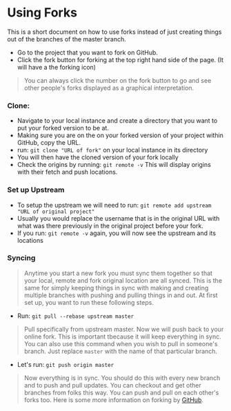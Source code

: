 
# Using Forks

This is a short document on how to use forks instead of just creating things out of the branches of the master branch.

  - Go to the project that you want to fork on GitHub.
  - Click the fork button for forking at the top right hand side of the page. (It will have a the forking icon)

> You can always click the number on the fork button to go and see other people's forks displayed as a graphical interpretation.

### Clone:

  - Navigate to your local instance and create a directory that you want to put your forked version to be at.
  - Making sure you are on the on your forked version of your project within GitHub, copy the URL.
  - run: `git clone "URL of fork"` on your local instance in its directory
  - You will then have the cloned version of your fork locally
  - Check the origins by running: `git remote -v` This will display origins with their fetch and push locations.

### Set up Upstream

  - To setup the upstream we will need to run: `git remote add upstream "URL of original project"`
  - Usually you would replace the username that is in the original URL with what was there previously in the original project before your fork.
  - If you run: `git remote -v` again, you will now see the upstream and its locations

### Syncing

> Anytime you start a new fork you must sync them together so that your local, remote and fork original location are all synced. This is the same for simply keeping things in sync with making and creating multiple branches with pushing and pulling things in and out. At first set up, you want to run these following steps.

  - Run: `git pull --rebase upstream master`

> Pull specifically from upstream master. Now we will push back to your online fork. This is important tbecause it will keep everything in sync. You can also use this command when you wish to pull in someone's branch. Just replace `master` with the name of that particular branch.

  - Let's run: `git push origin master`

> Now everything is in sync. You should do this with every new branch and to push and pull updates. You can checkout and get other branches from folks this way. You can push and pull on each other's forks too. Here is some more information on forking by [GitHub](https://help.github.com/articles/fork-a-repo/).



